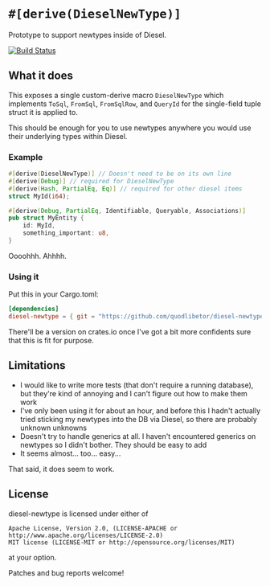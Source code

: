 # `#[derive(DieselNewType)]`

Prototype to support newtypes inside of Diesel.

[![Build Status](https://travis-ci.org/quodlibetor/diesel-newtype.svg?branch=master)](https://travis-ci.org/quodlibetor/diesel-newtype)

## What it does

This exposes a single custom-derive macro `DieselNewType` which implements
`ToSql`, `FromSql`, `FromSqlRow`, and `QueryId` for the single-field tuple
struct it is applied to.

This should be enough for you to use newtypes anywhere you would use their
underlying types within Diesel.

### Example

```rust
#[derive(DieselNewType)] // Doesn't need to be on its own line
#[derive(Debug)] // required for DieselNewType
#[derive(Hash, PartialEq, Eq)] // required for other diesel items
struct MyId(i64);

#[derive(Debug, PartialEq, Identifiable, Queryable, Associations)]
pub struct MyEntity {
    id: MyId,
    something_important: u8,
}
```

Oooohhh. Ahhhh.

### Using it

Put this in your Cargo.toml:

```toml
[dependencies]
diesel-newtype = { git = "https://github.com/quodlibetor/diesel-newtype" }
```

There'll be a version on crates.io once I've got a bit more confidents sure
that this is fit for purpose.

## Limitations

* I would like to write more tests (that don't require a running database), but
  they're kind of annoying and I can't figure out how to make them work
* I've only been using it for about an hour, and before this I hadn't actually
  tried sticking my newtypes into the DB via Diesel, so there are probably
  unknown unknowns
* Doesn't try to handle generics at all. I haven't encountered generics on
  newtypes so I didn't bother. They should be easy to add
* It seems almost... too... easy...

That said, it does seem to work.

## License

diesel-newtype is licensed under either of

    Apache License, Version 2.0, (LICENSE-APACHE or http://www.apache.org/licenses/LICENSE-2.0)
    MIT license (LICENSE-MIT or http://opensource.org/licenses/MIT)

at your option.

Patches and bug reports welcome!
